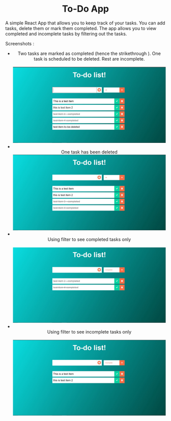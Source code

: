 <center><h1> To-Do App </h1></center>

A simple React App that allows you to keep track of your tasks. You can add tasks, delete 
them or mark them completed. The app allows you to view completed and incomplete tasks by 
filtering out the tasks. 

Screenshots :

<ul >
  <li>
    <center> Two tasks are marked as completed (hence the strikethrough ). One task is scheduled to be deleted. Rest are incomplete.  </center>
    <br>
    <img src="./screenshots/Image-1.JPG" >
  </li>
  <li>
    <br>
    <center>One task has been deleted  </center>
    <img src="./screenshots/image-2-item-deleted.JPG" >
    
  </li>
  <li>
  <br>
  <center> Using filter to see completed tasks only  </center>
  <br>
  <img src="./screenshots/image-3-completed-tasks.JPG" >
  </li>
  <li>
  <br>
  <center> Using filter to see incomplete tasks only  </center>
  <br>
  <img src="./screenshots/image4-incomplete-tasks.JPG" >
  </li>
    </ul>
    
  
 
  


